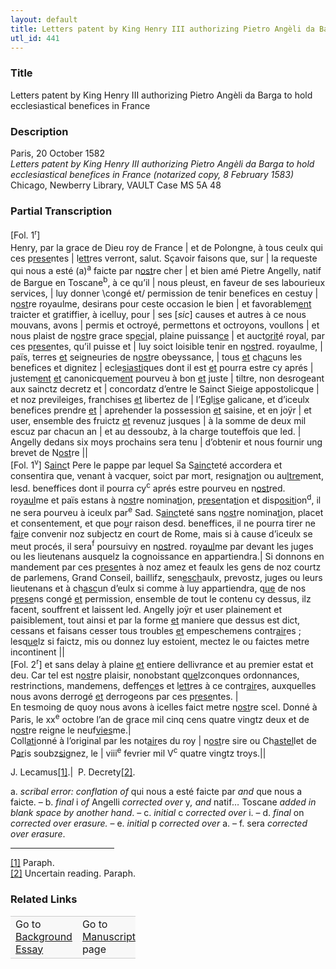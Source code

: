 ```yaml
---  
layout: default  
title: Letters patent by King Henry III authorizing Pietro Angèli da Barga to hold ecclesiastical benefices in France  
utl_id: 441
---
```


### Title

Letters patent by King Henry III authorizing Pietro Angèli da Barga to hold ecclesiastical benefices in France

### Description

<p>Paris, 20 October 1582<br /><em>Letters patent by King Henry III authorizing Pietro Angèli da Barga to hold ecclesiastical benefices in France (notarized copy, 8 February 1583) </em><br />
Chicago, Newberry Library, VAULT Case MS 5A 48</p>



### Partial Transcription

<p><span style="line-height: 20.8px;">[Fol. 1</span><sup><span style="font-size: 10.8333px; line-height: 17.3333px;">r</span></sup><span style="line-height: 20.8px;">] </span><br />
Henry, par la grace de Dieu roy de France | et de Polongne, à tous ceulx qui ces p<u>rese</u>ntes | l<u>ett</u>res verront, salut. Sçavoir faisons que, sur | la requeste qui nous a esté (a)<sup>a</sup> faicte par n<u>ost</u>re cher | et bien amé Pietre Angelly, natif de Bargue en Toscane<sup>b</sup>, à ce qu’il | nous pleust, en faveur de ses labourieux services, | luy donner \congé et/ permission de tenir benefices en cestuy | n<u>ost</u>re royaulme, desirans pour ceste occasion le bien | et favorablem<u>ent</u> traicter et gratiffier, à icelluy, pour | ses [<em>sic</em>] causes et autres à ce nous mouvans, avons | permis et octroyé, permettons et octroyons, voullons | et nous plaist de n<u>ost</u>re grace sp<u>eci</u>al, plaine puissan<u>ce</u> | et auct<u>orit</u>é royal, par ces p<u>rese</u>ntes, qu’il puisse et | luy soict loisible tenir en n<u>ost</u>red. royaulme, | païs, terres <u>et</u> seigneuries de n<u>ost</u>re obeyssance, | tous <u>et</u> ch<u>ac</u>uns les benefices et dignitez | ecle<u>siasti</u>ques dont il est <u>et</u> pourra estre cy aprés | justem<u>ent</u> <u>et</u> canonicquem<u>ent</u> pourveu à bon <u>et</u> juste | tiltre, non desrogeant aux sainctz decretz et | concordatz d’entre le Sainct Sieige appostolicque | et noz previleiges, franchises <u>et</u> libertez de | l’Egl<u>is</u>e galicane, et d’iceulx benefices prendre <u>et</u> | aprehender la possession <u>et</u> saisine, et en joÿr | et user, ensemble des fruictz <u>et</u> revenuz jusques | à la somme de deux mil escuz par chacun an | et au dessoubz, à la charge touteffois que led. | Angelly dedans six moys prochains sera tenu | d’obtenir et nous fournir ung brevet de N<u>ost</u>re ||<br />
[Fol. 1<sup>v</sup>] S<u>ainc</u>t Pere le pappe par lequel Sa S<u>ainc</u>teté accordera et consentira que, venant à vacquer, soict par mort, resigna<u>ti</u>on ou au<u>ltre</u>ment, lesd. beneffices dont il pourra cy<sup>c</sup> aprés estre pourveu en n<u>ost</u>red. roy<u>aul</u>me et païs estans à n<u>ost</u>re nomina<u>ti</u>on, p<u>rese</u>nta<u>ti</u>on et disp<u>ositi</u>on<sup>d</sup>, il ne sera pourveu à iceulx par<sup>e</sup> Sad. S<u>ainc</u>teté sans n<u>ost</u>re nomina<u>ti</u>on, placet et consentement, et que po<u>u</u>r raison desd. beneffices, il ne pourra tirer ne f<u>air</u>e convenir noz subjectz en court de Rome, mais si à cause d’iceulx se meut procés, il sera<sup>f</sup> poursuivy en n<u>ost</u>red. roy<u>aul</u>me par devant les juges ou les lieutenans ausquelz la cognoissance en appartiendra.| Si donnons en mandement par ces p<u>rese</u>ntes à noz amez et feaulx les gens de noz courtz de parlemens, Grand Conseil, baillifz, sen<u>esch</u>aulx, prevostz, juges ou leurs lieutenans et à ch<u>asc</u>un d’eulx si comme à luy appartiendra, q<u>ue</u> de nos p<u>rese</u>ns congé <u>et</u> permission, ensemble de tout le contenu cy dessus, ilz facent, souffrent et laissent led. Angelly joÿr et user plainement et paisiblement, tout ainsi et par la forme <u>et</u> maniere que dessus est dict, cessans et faisans cesser tous troubles <u>et</u> empeschemens contr<u>air</u>es ; lesq<u>ue</u>lz si faictz, mis ou donnez luy estoient, mectez le ou faictes metre incontinent ||<br />
[Fol. 2<sup>r</sup>] et sans delay à plaine <u>et</u> entiere dellivrance et au premier estat et deu. Car tel est n<u>ost</u>re plaisir, nonobstant q<u>ue</u>lzconques ordonnances, restrinctions, mandemens, deffen<u>ce</u>s et l<u>ett</u>res à ce contr<u>air</u>es, auxquelles nous avons derrogé <u>et</u> derrogeons par ces p<u>rese</u>ntes. |<br />
En tesmoing de quoy nous avons à icelles faict metre n<u>ost</u>re scel. Donné à Paris, le xx<sup>e</sup> octobre l’an de grace mil cinq cens quatre vingtz deux et de n<u>ost</u>re reigne le neuf<u>vies</u>me.|<br />
Coll<u>ati</u>onné à l’original par les not<u>air</u>es du roy | n<u>ost</u>re sire ou Ch<u>astel</u>let de P<u>ar</u>is soubz<u>sig</u>nez, le | viii<sup>e</sup> fevrier mil V<sup>c</sup> quatre vingtz troys.||</p>
<p>J. Lecamus<a href="#_ftn1" name="_ftnref1" title="" id="_ftnref1">[1]</a>.|  P. Decrety<a href="#_ftn2" name="_ftnref2" title="" id="_ftnref2">[2]</a>.</p>
<p>a. <em>scribal error: conflation of</em> qui nous a esté faicte par <em>and</em> que nous a faicte. – b. <em>final</em> i <em>of</em> Angelli <em>corrected over</em> y<em>, and</em> natif<em>… </em>Toscane <em>added in blank space by another hand</em>. – c. <em>initial</em> c <em>corrected over</em> i. – d. <em>final</em> on <em>corrected over erasure.</em> – e. <em>initial</em> p <em>corrected over</em> a. – f. sera <em>corrected over erasure</em>.</p>
<hr align="left" size="1" width="33%" /><div><a href="#_ftnref1" name="_ftn1" title="" id="_ftn1">[1]</a> Paraph.<br /><a href="#_ftnref2" name="_ftn2" title="" id="_ftn2">[2]</a> Uncertain reading. Paraph.

</div>


### Related Links

<table border="0.5" cellpadding="1" cellspacing="1" style="width: 200px; background-color:#F8F8F8;">
    <tbody style="border-color:#ccc">
        <tr style="border-color:#ccc">
            <td>Go to <a href="https://centerfordigitalhumanities.github.io/Newberry-French-paleography/essay/441" target="_blank">Background Essay</a></td>
            <td>Go to <a href="https://centerfordigitalhumanities.github.io/Newberry-French-paleography/www/record.html?id=441" target="_blank">Manuscript</a> page</td>
        </tr>
    </tbody>
</table>
